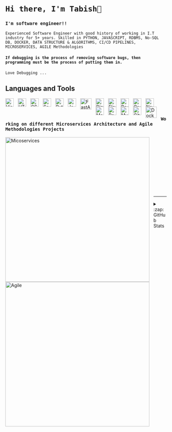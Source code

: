 # `Hi there, I'm Tabish👋` 

### `I'm software engineer!!`
`Experienced Software Engineer with good history of working in I.T industry for 5+ years.
Skilled in PYTHON, JAVASCRIPT, RDBMS, No-SQL DB, DOCKER, DATA STRUCTURE & ALGORITHMS, CI/CD PIPELINES, MICROSERVICES, AGILE Methodologies`

#### `If debugging is the process of removing software bugs, then programming must be the process of putting them in.`

`Love Debugging ...`

## Languages and Tools

<img align="left" alt="Visual Studio Code" width="26px" src="https://cdn.jsdelivr.net/gh/devicons/devicon/icons/vscode/vscode-original.svg" style="padding-right:10px;" />
<img align="left" alt="HTML5" width="26px" src="https://cdn.jsdelivr.net/gh/devicons/devicon/icons/html5/html5-original.svg" style="padding-right:10px;" />
<img align="left" alt="CSS3" width="26px" src="https://cdn.jsdelivr.net/gh/devicons/devicon/icons/css3/css3-original.svg" style="padding-right:10px;" />
<img align="left" alt="Sass" width="26px" src="https://cdn.jsdelivr.net/gh/devicons/devicon/icons/sass/sass-original.svg" style="padding-right:10px;" />
<img align="left" alt="Python" width="26px" src="https://cdn.cdnlogo.com/logos/p/3/python.svg" style="padding-right:10px;" />
<img align="left" alt="JavaScript" width="26px" src="https://cdn.jsdelivr.net/gh/devicons/devicon/icons/javascript/javascript-original.svg" style="padding-right:10px;" />
<img align="left" alt="FastAPI" width="35px" src="https://pbs.twimg.com/profile_images/1417542931209199621/fWMEIB5j_400x400.jpg" style="padding-right:10px;" />
<img align="left" alt="Django" width="26px" src="https://cdn.cdnlogo.com/logos/d/3/django.svg" style="padding-right:10px;" />
<img align="left" alt="Flask" width="26px" src="https://cdn.cdnlogo.com/logos/f/50/flask.svg" style="padding-right:10px;" />
<img align="left" alt="React" width="26px" src="https://cdn.jsdelivr.net/gh/devicons/devicon/icons/react/react-original.svg" style="padding-right:10px;" />
<img align="left" alt="GraphQL" width="26px" src="https://cdn.jsdelivr.net/gh/devicons/devicon/icons/graphql/graphql-plain.svg" style="padding-right:10px;" />
<img align="left" alt="Node.js" width="26px" src="https://cdn.jsdelivr.net/gh/devicons/devicon/icons/nodejs/nodejs-original.svg" style="padding-right:10px;" />
<img align="left" alt="MongoDB" width="26px" src="https://cdn.jsdelivr.net/gh/devicons/devicon/icons/mongodb/mongodb-original.svg" style="padding-right:10px;" />
<img align="left" alt="PostgreSQL" width="26px" src="https://cdn.cdnlogo.com/logos/p/93/postgresql.svg" style="padding-right:10px;" />
<img align="left" alt="MySQL" width="26px" src="https://cdn.jsdelivr.net/gh/devicons/devicon/icons/mysql/mysql-original.svg" style="padding-right:10px;" />
<img align="left" alt="Git" width="26px" src="https://cdn.jsdelivr.net/gh/devicons/devicon/icons/git/git-original.svg" style="padding-right:10px;" />
<img align="left" alt="Docker" width="35px" src="https://cdn.cdnlogo.com/logos/d/41/docker.svg" style="padding-right:10px;" />
<br />
<br />

### `Working on different Microservices Architecture and Agile Methodologies Projects`

<img align="left" alt="Micoservices" width="450px" src="https://cdn.solace.com/wp-content/uploads/2020/05/microservices-300x300.png" style="padding-right:10px;" />
<img align="left" alt="Agile" width="450px" src="https://www.aalpha.net/wp-content/uploads/2018/10/agile-software-development.png" style="padding-right:10px;" />


<br />
<br />
<br />
<br />
<br />
<br />
<br />
<br />
<br />
<br />

---
<details>
  <summary>:zap: GitHub Stats</summary>

  <img align="left" alt="Tabish Github Stats" src="https://github-readme-stats.vercel.app/api?username=tabish-debug&show_icons=true&hide_border=false&title_color=ff652f&icon_color=FFE400&bg_color=09131B&text_color=ffffff&border_color=0c1a25" />

</details>
